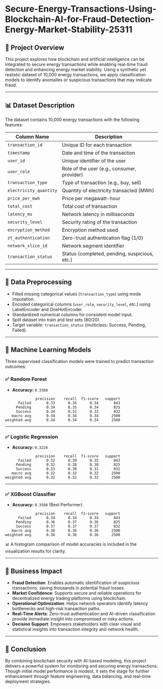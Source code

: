 # Secure-Energy-Transactions-Using-Blockchain-AI-for-Fraud-Detection-Energy-Market-Stability-25311
## 📌 Project Overview

This project explores how blockchain and artificial intelligence can be integrated to secure energy transactions while enabling real-time fraud detection and enhancing energy market stability. Using a synthetic yet realistic dataset of 10,000 energy transactions, we apply classification models to identify anomalies or suspicious transactions that may indicate fraud.

---

## 📊 Dataset Description

The dataset contains 10,000 energy transactions with the following features:

| Column Name           | Description |
|-----------------------|-------------|
| `transaction_id`      | Unique ID for each transaction |
| `timestamp`           | Date and time of the transaction |
| `user_id`             | Unique identifier of the user |
| `user_role`           | Role of the user (e.g., consumer, provider) |
| `transaction_type`    | Type of transaction (e.g., buy, sell) |
| `electricity_quantity`| Quantity of electricity transacted (MWh) |
| `price_per_mwh`       | Price per megawatt-hour |
| `total_cost`          | Total cost of transaction |
| `latency_ms`          | Network latency in milliseconds |
| `security_level`      | Security rating of the transaction |
| `encryption_method`   | Encryption method used |
| `zt_authentication`   | Zero-trust authentication flag (1/0) |
| `network_slice_id`    | Network segment identifier |
| `transaction_status`  | Status (completed, pending, suspicious, etc.) |

---

## 🧹 Data Preprocessing

- Filled missing categorical values (`transaction_type`) using mode imputation.
- Encoded categorical columns (`user_role`, `security_level`, etc.) using LabelEncoder and OneHotEncoder.
- Standardized numerical columns for consistent model input.
- Split dataset into train and test sets (80/20).
- Target variable: `transaction_status` (multiclass: Success, Pending, Failed).

---

## 🤖 Machine Learning Models

Three supervised classification models were trained to predict transaction outcomes:

### ✅ Random Forest
- **Accuracy:** `0.3368`

```text
              precision    recall  f1-score   support
      Failed       0.33      0.35      0.34       843
     Pending       0.34      0.35      0.34       825
     Success       0.34      0.31      0.33       832
   macro avg       0.34      0.34      0.34      2500
weighted avg       0.34      0.34      0.34      2500
```

---

### ✅ Logistic Regression
- **Accuracy:** `0.3224`

```text
              precision    recall  f1-score   support
      Failed       0.32      0.39      0.35       843
     Pending       0.32      0.28      0.30       825
     Success       0.33      0.30      0.31       832
   macro avg       0.32      0.32      0.32      2500
weighted avg       0.32      0.32      0.32      2500
```

---

### ✅ XGBoost Classifier
- **Accuracy:** `0.3588` (Best Performer)

```text
              precision    recall  f1-score   support
      Failed       0.34      0.34      0.34       843
     Pending       0.36      0.37      0.36       825
     Success       0.37      0.37      0.37       832
   macro avg       0.36      0.36      0.36      2500
weighted avg       0.36      0.36      0.36      2500
```

📊 A histogram comparison of model accuracies is included in the visualization results for clarity.

---

## 💼 Business Impact

- **Fraud Detection**: Enables automatic identification of suspicious transactions, saving thousands in potential fraud losses.
- **Market Confidence**: Supports secure and reliable operations for decentralized energy trading platforms using blockchain.
- **Operational Optimization**: Helps network operators identify latency bottlenecks and high-risk transaction paths.
- **Real-Time Alerts**: Zero-trust authentication and AI-driven classification provide immediate insight into compromised or risky actions.
- **Decision Support**: Empowers stakeholders with clear visual and statistical insights into transaction integrity and network health.

---

## 🧾 Conclusion

By combining blockchain security with AI-based modeling, this project delivers a powerful system for monitoring and securing energy transactions. Though initial model performance is modest, it sets the stage for further enhancement through feature engineering, data balancing, and real-time deployment strategies.


